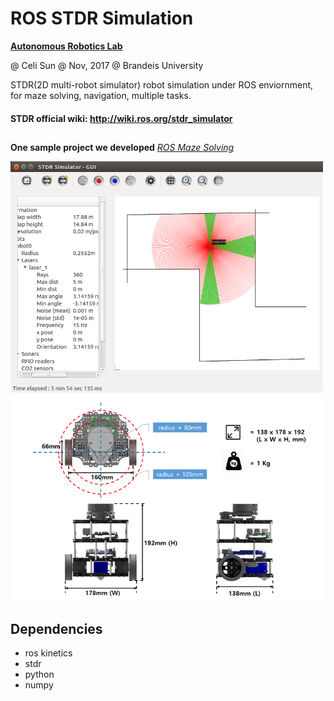 # ROS STDR Simulation
**[Autonomous Robotics Lab](http://campusrover.org.s3-website-us-west-2.amazonaws.com)**

@ Celi Sun @ Nov, 2017 @ Brandeis University

STDR(2D multi-robot simulator) robot simulation under ROS enviornment, for maze solving, navigation, multiple tasks.
#### STDR official wiki: http://wiki.ros.org/stdr_simulator
##



**One sample project we developed** *[ROS Maze Solving](http://campusrover.org.s3-website-us-west-2.amazonaws.com/content/topics/robotprojects/04_ROS_Maze.md/)*

<img src="https://raw.githubusercontent.com/celisun/ROS-STDR-simulation/master/src/Stdr-with-turtle.png" width="500">
<img src="https://raw.githubusercontent.com/celisun/ROS-STDR-simulation/master/src/Turtle-sketch.png" width="500">

## Dependencies

* ros kinetics
* stdr
* python
* numpy




